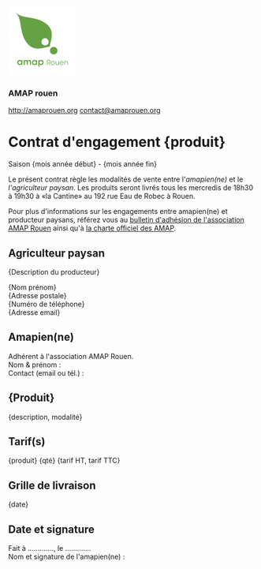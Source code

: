 ![Logo de l'AMAP Rouen](assets/images/logo-amap-rouen-small.png)
### AMAP rouen
http://amaprouen.org
contact@amaprouen.org

# Contrat d'engagement {produit}
Saison {mois année début} - {mois année fin}

Le présent contrat règle les modalités de vente entre l'*amapien(ne)* et le *l'agriculteur paysan*. Les produits seront livrés tous les mercredis de 18h30 à 19h30 à «la Cantine» au 192 rue Eau de Robec à Rouen.

Pour plus d'informations sur les engagements entre amapien(ne) et producteur paysans, référez vous au [bulletin d'adhésion de l'association AMAP Rouen](bulletin-adhesion-amap-rouen) ainsi qu'à [la charte officiel des AMAP](http://miramap.org/IMG/pdf/charte_des_amap_mars_2014-2.pdf).

## Agriculteur paysan
{Description du producteur}

{Nom prénom}  
{Adresse postale}  
{Numéro de téléphone}  
{Adresse email}

## Amapien(ne)
Adhérent à l'association AMAP Rouen.  
Nom & prénom :  
Contact (email ou tél.) : 

## {Produit}
{description, modalité}

## Tarif(s)
{produit} {qté} {tarif HT, tarif TTC}

## Grille de livraison
{date}

## Date et signature
Fait à ............., le .............  
Nom et signature de l'amapien(ne) :
